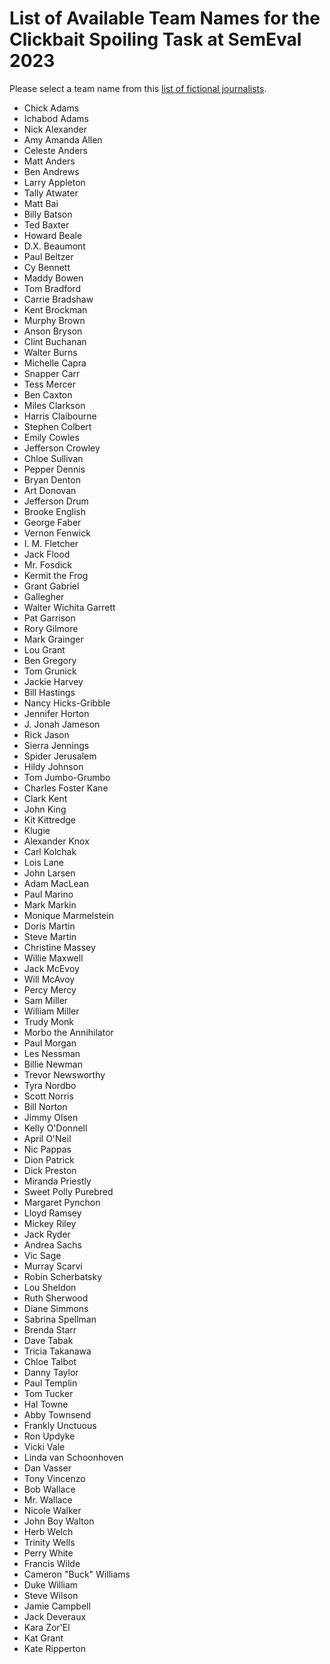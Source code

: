 # List of Available Team Names for the Clickbait Spoiling Task at SemEval 2023

Please select a team name from this [list of fictional journalists](https://en.wikipedia.org/wiki/List_of_fictional_journalists).

- Chick Adams
- Ichabod Adams
- Nick Alexander
- Amy Amanda Allen
- Celeste Anders
- Matt Anders
- Ben Andrews
- Larry Appleton
- Tally Atwater
- Matt Bai
- Billy Batson
- Ted Baxter
- Howard Beale
- D.X. Beaumont
- Paul Beltzer
- Cy Bennett
- Maddy Bowen
- Tom Bradford
- Carrie Bradshaw
- Kent Brockman
- Murphy Brown
- Anson Bryson
- Clint Buchanan
- Walter Burns
- Michelle Capra
- Snapper Carr
- Tess Mercer
- Ben Caxton
- Miles Clarkson
- Harris Claibourne
- Stephen Colbert
- Emily Cowles
- Jefferson Crowley
- Chloe Sullivan
- Pepper Dennis
- Bryan Denton
- Art Donovan
- Jefferson Drum
- Brooke English
- George Faber
- Vernon Fenwick
- I. M. Fletcher
- Jack Flood
- Mr. Fosdick
- Kermit the Frog
- Grant Gabriel
- Gallegher
- Walter Wichita Garrett
- Pat Garrison
- Rory Gilmore
- Mark Grainger
- Lou Grant
- Ben Gregory
- Tom Grunick
- Jackie Harvey
- Bill Hastings
- Nancy Hicks-Gribble
- Jennifer Horton
- J. Jonah Jameson
- Rick Jason
- Sierra Jennings
- Spider Jerusalem
- Hildy Johnson
- Tom Jumbo-Grumbo
- Charles Foster Kane
- Clark Kent
- John King
- Kit Kittredge
- Klugie
- Alexander Knox
- Carl Kolchak
- Lois Lane
- John Larsen
- Adam MacLean
- Paul Marino
- Mark Markin
- Monique Marmelstein
- Doris Martin
- Steve Martin
- Christine Massey
- Willie Maxwell
- Jack McEvoy
- Will McAvoy
- Percy Mercy
- Sam Miller
- William Miller
- Trudy Monk
- Morbo the Annihilator
- Paul Morgan
- Les Nessman
- Billie Newman
- Trevor Newsworthy
- Tyra Nordbo
- Scott Norris
- Bill Norton
- Jimmy Olsen
- Kelly O'Donnell
- April O'Neil
- Nic Pappas
- Dion Patrick
- Dick Preston
- Miranda Priestly
- Sweet Polly Purebred
- Margaret Pynchon
- Lloyd Ramsey
- Mickey Riley
- Jack Ryder
- Andrea Sachs
- Vic Sage
- Murray Scarvi
- Robin Scherbatsky
- Lou Sheldon
- Ruth Sherwood
- Diane Simmons
- Sabrina Spellman
- Brenda Starr
- Dave Tabak
- Tricia Takanawa
- Chloe Talbot
- Danny Taylor
- Paul Templin
- Tom Tucker
- Hal Towne
- Abby Townsend
- Frankly Unctuous
- Ron Updyke
- Vicki Vale
- Linda van Schoonhoven
- Dan Vasser
- Tony Vincenzo
- Bob Wallace
- Mr. Wallace
- Nicole Walker
- John Boy Walton
- Herb Welch
- Trinity Wells
- Perry White
- Francis Wilde
- Cameron "Buck" Williams
- Duke William
- Steve Wilson
- Jamie Campbell
- Jack Deveraux
- Kara Zor'El 
- Kat Grant
- Kate Ripperton
